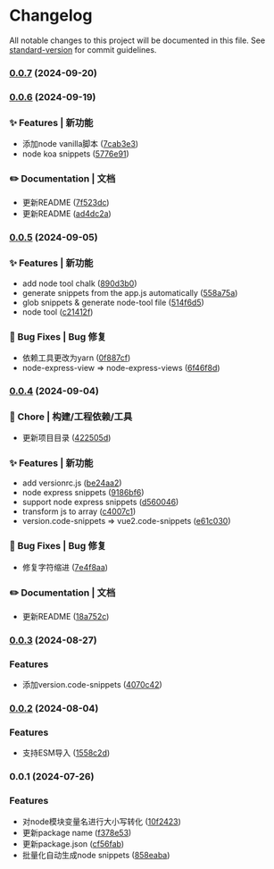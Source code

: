 # Changelog

All notable changes to this project will be documented in this file. See [standard-version](https://github.com/conventional-changelog/standard-version) for commit guidelines.

### [0.0.7](https://github.com/CBiBank/code-snippets/compare/v0.0.6...v0.0.7) (2024-09-20)

### [0.0.6](https://github.com/CBiBank/code-snippets/compare/v0.0.5...v0.0.6) (2024-09-19)


### ✨ Features | 新功能

* 添加node vanilla脚本 ([7cab3e3](https://github.com/CBiBank/code-snippets/commit/7cab3e3cf7810be9c44813a4d548cc25e545e413))
* node koa snippets ([5776e91](https://github.com/CBiBank/code-snippets/commit/5776e919ec0d8e7392fbc34cde62aa5c6a5accb6))


### ✏️ Documentation | 文档

* 更新README ([7f523dc](https://github.com/CBiBank/code-snippets/commit/7f523dcfb6a473cde31a2f2a35a10df05be99e30))
* 更新README ([ad4dc2a](https://github.com/CBiBank/code-snippets/commit/ad4dc2a5bfa781b7a0ebce10fb7195729a4caa4a))

### [0.0.5](https://github.com/CBiBank/code-snippets/compare/v0.0.4...v0.0.5) (2024-09-05)


### ✨ Features | 新功能

* add node tool chalk ([890d3b0](https://github.com/CBiBank/code-snippets/commit/890d3b0421e370eea225be1ad1b187a9744c0fb2))
* generate snippets from the app.js automatically ([558a75a](https://github.com/CBiBank/code-snippets/commit/558a75a36145e315a9e54ebd5c7ad881eb0cad01))
* glob snippets & generate node-tool file ([514f6d5](https://github.com/CBiBank/code-snippets/commit/514f6d5d859a37f610eaeb1399a31972f47acaac))
* node tool ([c21412f](https://github.com/CBiBank/code-snippets/commit/c21412f4aca236120cfb722f648e058b1b6835d8))


### 🐛 Bug Fixes | Bug 修复

* 依赖工具更改为yarn ([0f887cf](https://github.com/CBiBank/code-snippets/commit/0f887cfeb180500fceceaa365e325b7af5e0b98e))
* node-express-view => node-express-views ([6f46f8d](https://github.com/CBiBank/code-snippets/commit/6f46f8d7d3a59700c927fe385f59a676f48ed4ff))

### [0.0.4](https://github.com/CBiBank/code-snippets/compare/v0.0.3...v0.0.4) (2024-09-04)


### 🚀 Chore | 构建/工程依赖/工具

* 更新项目目录 ([422505d](https://github.com/CBiBank/code-snippets/commit/422505d67ef380a872a8ce8da10e23a0823609b7))


### ✨ Features | 新功能

* add versionrc.js ([be24aa2](https://github.com/CBiBank/code-snippets/commit/be24aa2ded12dc1ef3ac471d5c930456d22bb321))
* node express snippets ([9186bf6](https://github.com/CBiBank/code-snippets/commit/9186bf6a1d7c29f4c396c7ebdda6262fd3793fd6))
* support node express snippets ([d560046](https://github.com/CBiBank/code-snippets/commit/d5600469eb1dfb61c0c0bba00fb543697b68060b))
* transform js to array ([c4007c1](https://github.com/CBiBank/code-snippets/commit/c4007c1a8ebff48a39029dc22bffaa811ad2f91d))
* version.code-snippets => vue2.code-snippets ([e61c030](https://github.com/CBiBank/code-snippets/commit/e61c030fd44f6627fd0ddcce0cd48843483f8d3f))


### 🐛 Bug Fixes | Bug 修复

* 修复字符缩进 ([7e4f8aa](https://github.com/CBiBank/code-snippets/commit/7e4f8aac183263a70568e7689e5f4c6e134edccf))


### ✏️ Documentation | 文档

* 更新README ([18a752c](https://github.com/CBiBank/code-snippets/commit/18a752c262275a490edb52eb197b9ee984cedb7c))

### [0.0.3](https://github.com/CBiBank/code-snippets/compare/v0.0.2...v0.0.3) (2024-08-27)


### Features

* 添加version.code-snippets ([4070c42](https://github.com/CBiBank/code-snippets/commit/4070c427121655e0ef8dee19eacbcb4aff19b830))

### [0.0.2](https://github.com/CBiBank/code-snippets/compare/v0.0.1...v0.0.2) (2024-08-04)


### Features

* 支持ESM导入 ([1558c2d](https://github.com/CBiBank/code-snippets/commit/1558c2dcad208c57b22354545f3b99acdf0f108b))

### 0.0.1 (2024-07-26)


### Features

* 对node模块变量名进行大小写转化 ([10f2423](https://github.com/CBiBank/code-snippets/commit/10f242313505c6d621649fbc936f84d96d45f459))
* 更新package name ([f378e53](https://github.com/CBiBank/code-snippets/commit/f378e53c9d3c1ee796ec3cd24c6c4dcb83bb4d69))
* 更新package.json ([cf56fab](https://github.com/CBiBank/code-snippets/commit/cf56fab27aca4ca494e9a2eebfdcd8567b9410d2))
* 批量化自动生成node snippets ([858eaba](https://github.com/CBiBank/code-snippets/commit/858eabab7c8eba058af6b2d12e8029111fd1f970))
